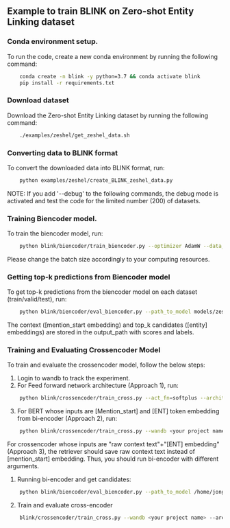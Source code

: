 ## Example to train BLINK on Zero-shot Entity Linking dataset

### Conda environment setup. 
To run the code, create a new conda environment by running the following command:
```bash
    conda create -n blink -y python=3.7 && conda activate blink
    pip install -r requirements.txt
```
 
### Download dataset
Download the Zero-shot Entity Linking dataset by running the following command:
```bash
    ./examples/zeshel/get_zeshel_data.sh
```
 
### Converting data to BLINK format
To convert the downloaded data into BLINK format, run:
```bash
    python examples/zeshel/create_BLINK_zeshel_data.py
```

NOTE: If you add '--debug' to the following commands, the debug mode is activated and test the code for the limited number (200) of datasets.

### Training Biencoder model.
To train the biencoder model, run: 
```bash
    python blink/biencoder/train_biencoder.py --optimizer AdamW --data_path data/zeshel/blink_format --output_path models/zeshel/biencoder --learning_rate 1e-05 --num_train_epochs 5 --max_context_length 128 --max_cand_length 128 --train_batch_size 128 --eval_batch_size 64 --bert_model bert-base-cased --type_optimization all_encoder_layers --data_parallel True
```
Please change the batch size accordingly to your computing resources.

### Getting top-k predictions from Biencoder model
To get top-k predictions from the biencoder model on each dataset (train/valid/test), run:
```bash
    python blink/biencoder/eval_biencoder.py --path_to_model models/zeshel/biencoder/pytorch_model.bin --data_path data/zeshel/blink_format --output_path models/zeshel --encode_batch_size 256 --eval_batch_size 32 --top_k 64 --bert_model bert-base-cased --mode train,valid,test --zeshel True --data_parallel True --architecture special_tokens --cand_encode_path data/zeshel/cand_enc --cand_pool_path data/zeshel/cand_pool --save_topk_result 
```
The context ([mention_start embedding) and top_k candidates ([entity] embeddings) are stored in the output_path with scores and labels.

### Training and Evaluating Crossencoder Model
To train and evaluate the crossencoder model, follow the below steps:

1. Login to wandb to track the experiment.
2. For Feed forward network architecture (Approach 1), run:
```bash
    python blink/crossencoder/train_cross.py --act_fn=softplus --architecture=mlp --decoder=False --dim_red=512 --layers=6 --learning_rate=0.001 --train_batch_size=256
```
3. For BERT whose inputs are [Mention_start] and [ENT] token embedding from bi-encoder (Approach 2), run:
```bash
    python blink/crossencoder/train_cross.py --wandb <your project name> --architecture special_token --learning_rate 2e-05 --num_train_epochs 100 --train_batch_size 256 --eval_batch_size 1024 --wandb "BERT with Speical Tokens" --save True --add_linear True
```
For crossencoder whose inputs are "raw context text"+"[ENT] embedding" (Approach 3), the retriever should save raw context text instead of [mention_start] embedding. Thus, you should run bi-encoder with different arguments.

1. Running bi-encoder and get candidates:
```bash
    python blink/biencoder/eval_biencoder.py --path_to_model /home/jongsong/BLINK/models/zeshel/biencoder_base/pytorch_model.bin --data_path data/zeshel/blink_format --output_path models/zeshel_base_special_tokens --encode_batch_size 128 --eval_batch_size 128 --top_k --save_topk_result --bert_model bert-base-cased --mode valid --zeshel True --data_parallel True --architecture raw_context_text --cand_encode_path data/zeshel/cand_enc --cand_pool_path data/zeshel/cand_pool_base/cand_pool
```
2. Train and evaluate cross-encoder
```bash
    blink/crossencoder/train_cross.py --wandb <your project name> --architecture raw_context_text --learning_rate 2e-05 --num_train_epochs 20 --train_batch_size 8 --eval_batch_size 128 --save True --add_linear True
```